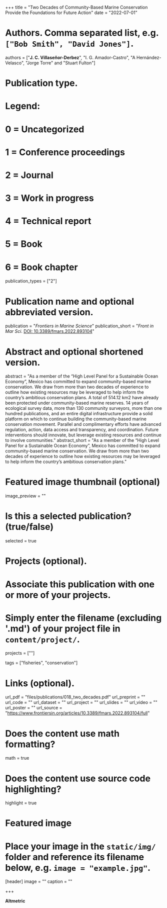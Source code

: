 +++
title = "Two Decades of Community-Based Marine Conservation Provide the Foundations for Future Action"
date = "2022-07-01"

# Authors. Comma separated list, e.g. `["Bob Smith", "David Jones"]`.
authors = ["**J. C. Villaseñor-Derbez**", "I. G. Amador-Castro", "A Hernández-Velasco", "Jorge Torre" and "Stuart Fulton"]

# Publication type.
# Legend:
# 0 = Uncategorized
# 1 = Conference proceedings
# 2 = Journal
# 3 = Work in progress
# 4 = Technical report
# 5 = Book
# 6 = Book chapter
publication_types = ["2"]

# Publication name and optional abbreviated version.
publication = "*Frontiers in Marine Science*"
publication_short = "*Front in Mar Sci*. [DOI: 10.3389/fmars.2022.893104](https://www.frontiersin.org/articles/10.3389/fmars.2022.893104/full)"

# Abstract and optional shortened version.
abstract = "As a member of the “High Level Panel for a Sustainable Ocean Economy”, Mexico has committed to expand community-based marine conservation. We draw from more than two decades of experience to outline how existing resources may be leveraged to help inform the country’s ambitious conservation plans. A total of 514.12 km2 have already been protected under community-based marine reserves. 14 years of ecological survey data, more than 130 community surveyors, more than one hundred publications, and an entire digital infrastructure provide a solid platform on which to continue building the community-based marine conservation movement. Parallel and complimentary efforts have advanced regulation, action, data access and transparency, and coordination. Future interventions should innovate, but leverage existing resources and continue to involve communities."
abstract_short = "As a member of the “High Level Panel for a Sustainable Ocean Economy”, Mexico has committed to expand community-based marine conservation. We draw from more than two decades of experience to outline how existing resources may be leveraged to help inform the country’s ambitious conservation plans."

# Featured image thumbnail (optional)
image_preview = ""

# Is this a selected publication? (true/false)
selected = true

# Projects (optional).
#   Associate this publication with one or more of your projects.
#   Simply enter the filename (excluding '.md') of your project file in `content/project/`.
projects = [""]

tags = ["fisheries", "conservation"]

# Links (optional).
url_pdf = "files/publications/018_two_decades.pdf"
url_preprint = ""
url_code = ""
url_dataset = ""
url_project = ""
url_slides = ""
url_video = ""
url_poster = ""
url_source = "https://www.frontiersin.org/articles/10.3389/fmars.2022.893104/full"

# Does the content use math formatting?
math = true

# Does the content use source code highlighting?
highlight = true

# Featured image
# Place your image in the `static/img/` folder and reference its filename below, e.g. `image = "example.jpg"`.
[header]
image = ""
caption = ""

+++

**Altmetric**

<script type="text/javascript" src="https://d1bxh8uas1mnw7.cloudfront.net/assets/embed.js"></script><div class="altmetric-embed" data-badge-type="donut" data-altmetric-id="130755663"></div>

